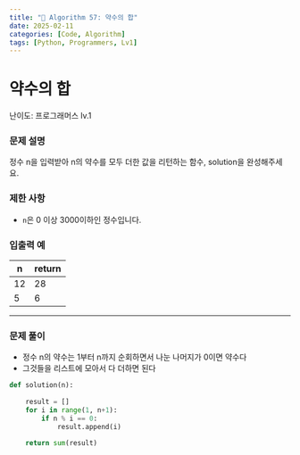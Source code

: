 ```yaml
---
title: "🧠 Algorithm 57: 약수의 합"
date: 2025-02-11
categories: [Code, Algorithm]
tags: [Python, Programmers, Lv1]
---
```


# 약수의 합

난이도: 프로그래머스 lv.1

### **문제 설명**

정수 n을 입력받아 n의 약수를 모두 더한 값을 리턴하는 함수, solution을 완성해주세요.

### 제한 사항

- `n`은 0 이상 3000이하인 정수입니다.

### 입출력 예

| n | return |
| --- | --- |
| 12 | 28 |
| 5 | 6 |

---

### 문제 풀이

- 정수 n의 약수는 1부터 n까지 순회하면서 나눈 나머지가 0이면 약수다
- 그것들을 리스트에 모아서 다 더하면 된다

```python
def solution(n):
    
    result = []
    for i in range(1, n+1):
        if n % i == 0:
            result.append(i)

    return sum(result)
```